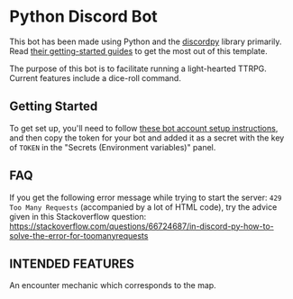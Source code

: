 # Python Discord Bot

This bot has been made using Python and the [discordpy](https://discordpy.readthedocs.io/) library primarily. 
Read [their getting-started guides](https://discordpy.readthedocs.io/en/stable/#getting-started) to get the most out of this template.

The purpose of this bot is to facilitate running a light-hearted TTRPG. Current features include a dice-roll command. 

## Getting Started

To get set up, you'll need to follow [these bot account setup instructions](https://discordpy.readthedocs.io/en/stable/discord.html),
and then copy the token for your bot and added it as a secret with the key of `TOKEN` in the "Secrets (Environment variables)" panel.

## FAQ

If you get the following error message while trying to start the server: `429 Too Many Requests` (accompanied by a lot of HTML code), 
try the advice given in this Stackoverflow question:
https://stackoverflow.com/questions/66724687/in-discord-py-how-to-solve-the-error-for-toomanyrequests

## INTENDED FEATURES 
An encounter mechanic which corresponds to the map. 